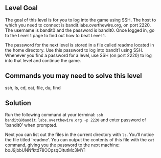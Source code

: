 ## Level Goal ##

The goal of this level is for you to log into the game using SSH. The host to which you need to connect is bandit.labs.overthewire.org, on port 2220. The username is bandit0 and the password is bandit0. Once logged in, go to the Level 1 page to find out how to beat Level 1.

The password for the next level is stored in a file called readme located in the home directory. Use this password to log into bandit1 using SSH. Whenever you find a password for a level, use SSH (on port 2220) to log into that level and continue the game.

## Commands you may need to solve this level ##

ssh, ls, cd, cat, file, du, find

## Solution ##

Run the following command at your terminal: `ssh bandit0@bandit.labs.overthewire.org -p 2220` and enter password of 'bandit0' when prompted.

Next you can list out the files in the current directory with `ls`. You'll notice the file titled 'readme'. You can output the contents of this file with the `cat` command, giving you the password to the next machine: boJ9jbbUNNfktd78OOpsqOltutMc3MY1
